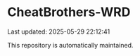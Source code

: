 # CheatBrothers-WRD

Last updated: 2025-05-29 22:12:41

This repository is automatically maintained.
